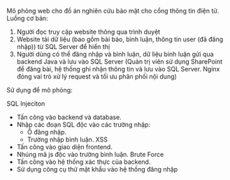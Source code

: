 Mô phỏng web cho đồ án nghiên cứu bảo mật cho cổng thông tin điện tử.
Luồng cơ bản:
  1.	Người đọc truy cập website thông qua trình duyệt
  2.	Website tải dữ liệu (bao gồm bài báo, bình luận, thông tin user (đã đăng nhập)) từ SQL Server để hiển thị
  3.	Người dùng có thể đăng nhập và bình luận, dữ liệu bình luận gửi qua backend Java và lưu vào SQL Server
  (Quản trị viên sử dụng SharePoint để đăng bài, hệ thống ghi nhận thông tin và lưu vào SQL Server. Nginx đóng vai trò xử lý request và tối ưu phân phối nội dung)

Sử dụng để mô phỏng:

SQL Injeciton
  - Tấn công vào backend và database.
  - Nhập các đoạn SQL độc vào các trường nhập:
    + Ô đăng nhập.
    + Trường nhập bình luận.
XSS
  - Tấn công vào giao diện frontend.
  - Nhúng mã js độc vào trường bình luận.
Brute Force
  - Tấn công vào hệ thống xác thực của backend.
  - Sử dụng công cụ thử mật khẩu vào hệ thống đăng nhập 



